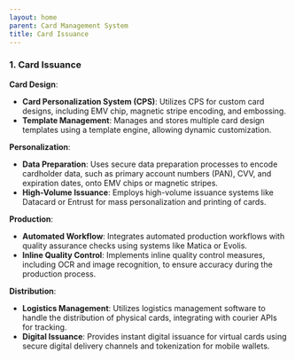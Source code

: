```yaml
---
layout: home
parent: Card Management System
title: Card Issuance
---
```


### 1. **Card Issuance**
**Card Design**:
- **Card Personalization System (CPS)**: Utilizes CPS for custom card designs, including EMV chip, magnetic stripe encoding, and embossing.
- **Template Management**: Manages and stores multiple card design templates using a template engine, allowing dynamic customization.

**Personalization**:
- **Data Preparation**: Uses secure data preparation processes to encode cardholder data, such as primary account numbers (PAN), CVV, and expiration dates, onto EMV chips or magnetic stripes.
- **High-Volume Issuance**: Employs high-volume issuance systems like Datacard or Entrust for mass personalization and printing of cards.

**Production**:
- **Automated Workflow**: Integrates automated production workflows with quality assurance checks using systems like Matica or Evolis.
- **Inline Quality Control**: Implements inline quality control measures, including OCR and image recognition, to ensure accuracy during the production process.

**Distribution**:
- **Logistics Management**: Utilizes logistics management software to handle the distribution of physical cards, integrating with courier APIs for tracking.
- **Digital Issuance**: Provides instant digital issuance for virtual cards using secure digital delivery channels and tokenization for mobile wallets.